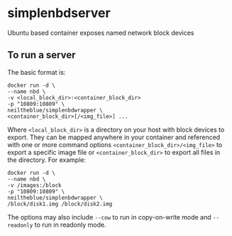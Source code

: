 # simplenbdserver

Ubuntu based container exposes named network block devices

## To run a server

The basic format is:

```
docker run -d \
--name nbd \
-v <local_block_dir>:<container_block_dir>
-p "10809:10809" \
neiltheblue/simplenbdwrapper \
<container_block_dir>[/<img_file>] ...
```

Where `<local_block_dir>` is a directory on your host with block devices to export. They can be mapped anywhere in your container and referenced with one or more command options `<container_block_dir>/<img_file>` to export a specific image file or `<container_block_dir>` to export all files in the directory. For example:

```
docker run -d \
--name nbd \
-v /images:/block
-p "10809:10809" \
neiltheblue/simplenbdwrapper \
/block/disk1.img /block/disk2.img
```
The options may also include `--cow` to run in copy-on-write mode and `--readonly` to run in readonly mode.
